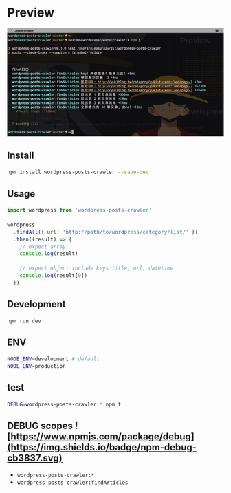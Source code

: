 # Preview

![](preview.png)

## Install

```sh
npm install wordpress-posts-crawler --save-dev
```

## Usage

```js
import wordpress from 'wordpress-posts-crawler'

wordpress
  .findAll({ url: 'http://path/to/wordpress/category/list/' })
  .then((result) => {
    // expect array
    console.log(result)

    // expect object include keys title, url, datetime
    console.log(result[0])
  })
```

## Development

```sh
npm run dev
```

## ENV

```sh
NODE_ENV=development # default
NODE_ENV=production
```

## test

```sh
DEBUG=wordpress-posts-crawler:* npm t
```

## DEBUG scopes ![https://www.npmjs.com/package/debug](https://img.shields.io/badge/npm-debug-cb3837.svg)

- `wordpress-posts-crawler:*`
- `wordpress-posts-crawler:findArticles`
